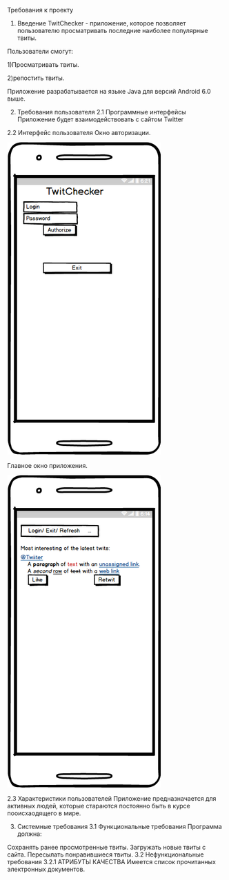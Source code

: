 Требования к проекту
1. Введение
TwitChecker - приложение, которое позволяет пользователю просматривать последние наиболее популярные твиты.

Пользователи смогут:

1)Просматривать твиты.

2)репостить твиты.

Приложение разрабатывается на языке Java для версий Android 6.0  выше.

2. Требования пользователя
2.1 Программные интерфейсы
Приложение будет взаимодействовать с сайтом Twitter

2.2 Интерфейс пользователя
Окно авторизации.

![](https://github.com/VladislavMarkovskiy630501/TwitChecker/blob/master/Mocups/New%20Mockup%202_2.png)

Главное окно приложения.

![](https://github.com/VladislavMarkovskiy630501/TwitChecker/blob/master/Mocups/New%20Mockup%202.png)

2.3 Характеристики пользователей
Приложение предназначается для активных людей, которые стараются постоянно быть в курсе пооисхаодящего в мире.

3. Системные требования
3.1 Функциональные требования
Программа должна:

Сохранять ранее просмотренные твиты.
Загружать новые твиты с сайта.
Пересылать понравившиеся твиты.
3.2 Нефункциональные требования
3.2.1 АТРИБУТЫ КАЧЕСТВА
Имеется список прочитанных электронных документов.
